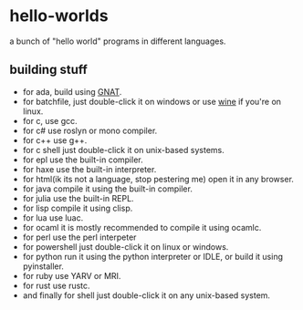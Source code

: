 # hello-worlds
a bunch of "hello world" programs in different languages.

## building stuff
- for ada, build using [GNAT](http://www.getadanow.com/).
- for batchfile, just double-click it on windows or use [wine](https://www.winehq.org/) if you're on linux.
- for c, use gcc.
- for c# use roslyn or mono compiler.
- for c++ use g++.
- for c shell just double-click it on unix-based systems.
- for epl use the built-in compiler.
- for haxe use the built-in interpreter.
- for html(ik its not a language, stop pestering me) open it in any browser.
- for java compile it using the built-in compiler.
- for julia use the built-in REPL.
- for lisp compile it using clisp.
- for lua use luac.
- for ocaml it is mostly recommended to compile it using ocamlc.
- for perl use the perl interpeter
- for powershell just double-click it on linux or windows.
- for python run it using the python interpreter or IDLE, or build it using pyinstaller.
- for ruby use YARV or MRI.
- for rust use rustc.
- and finally for shell just double-click it on any unix-based system.
